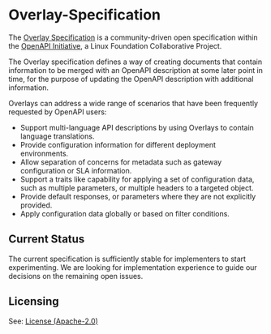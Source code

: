# Overlay-Specification

The [Overlay Specification](https://spec.openapis.org/overlay/latest.html) is a community-driven open specification within the [OpenAPI Initiative](https://www.openapis.org/), a Linux Foundation Collaborative Project.

The Overlay specification defines a way of creating documents that contain information to be merged with an OpenAPI description at some later point in time, for the purpose of updating the OpenAPI description with additional information.

Overlays can address a wide range of scenarios that have been frequently requested by OpenAPI users:

- Support multi-language API descriptions by using Overlays to contain language translations.
- Provide configuration information for different deployment environments.
- Allow separation of concerns for metadata such as gateway configuration or SLA information.
- Support a traits like capability for applying a set of configuration data, such as multiple parameters, or multiple headers to a targeted object.
- Provide default responses, or parameters where they are not explicitly provided.
- Apply configuration data globally or based on filter conditions.

## Current Status

The current specification is sufficiently stable for implementers to start experimenting.  We are looking for implementation experience to guide our decisions on the remaining open issues.

## Licensing

See: [License (Apache-2.0)](./LICENSE)

